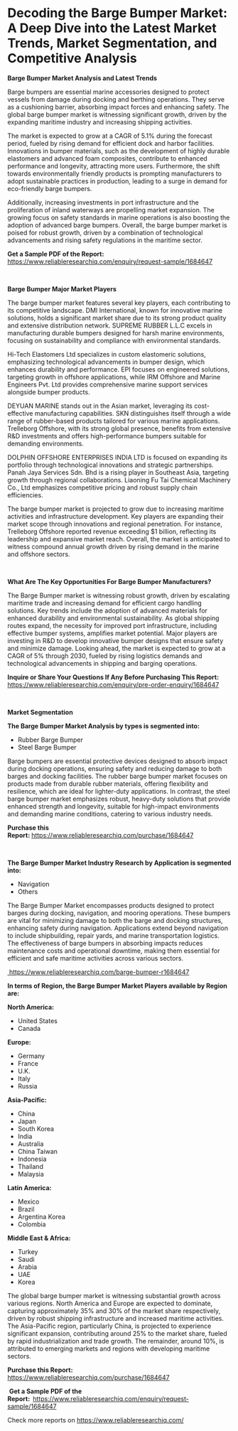 <p><h1>Decoding the Barge Bumper Market: A Deep Dive into the Latest Market Trends, Market Segmentation, and Competitive Analysis</h1></p><p><strong>Barge Bumper Market Analysis and Latest Trends</strong></p>
<p><p>Barge bumpers are essential marine accessories designed to protect vessels from damage during docking and berthing operations. They serve as a cushioning barrier, absorbing impact forces and enhancing safety. The global barge bumper market is witnessing significant growth, driven by the expanding maritime industry and increasing shipping activities.</p><p>The market is expected to grow at a CAGR of 5.1% during the forecast period, fueled by rising demand for efficient dock and harbor facilities. Innovations in bumper materials, such as the development of highly durable elastomers and advanced foam composites, contribute to enhanced performance and longevity, attracting more users. Furthermore, the shift towards environmentally friendly products is prompting manufacturers to adopt sustainable practices in production, leading to a surge in demand for eco-friendly barge bumpers.</p><p>Additionally, increasing investments in port infrastructure and the proliferation of inland waterways are propelling market expansion. The growing focus on safety standards in marine operations is also boosting the adoption of advanced barge bumpers. Overall, the barge bumper market is poised for robust growth, driven by a combination of technological advancements and rising safety regulations in the maritime sector.</p></p>
<p><strong>Get a Sample PDF of the Report:&nbsp;</strong> <a href="https://www.reliableresearchiq.com/enquiry/request-sample/1684647?utm_campaign=973&utm_medium=2&utm_source=Github&utm_content=ia&utm_term=30122024&utm_id=barge-bumper">https://www.reliableresearchiq.com/enquiry/request-sample/1684647</a></p>
<p>&nbsp;</p>
<p><strong>Barge Bumper Major Market Players</strong></p>
<p><p>The barge bumper market features several key players, each contributing to its competitive landscape. DMI International, known for innovative marine solutions, holds a significant market share due to its strong product quality and extensive distribution network. SUPREME RUBBER L.L.C excels in manufacturing durable bumpers designed for harsh marine environments, focusing on sustainability and compliance with environmental standards.</p><p>Hi-Tech Elastomers Ltd specializes in custom elastomeric solutions, emphasizing technological advancements in bumper design, which enhances durability and performance. EPI focuses on engineered solutions, targeting growth in offshore applications, while IRM Offshore and Marine Engineers Pvt. Ltd provides comprehensive marine support services alongside bumper products.</p><p>DEYUAN MARINE stands out in the Asian market, leveraging its cost-effective manufacturing capabilities. SKN distinguishes itself through a wide range of rubber-based products tailored for various marine applications. Trelleborg Offshore, with its strong global presence, benefits from extensive R&D investments and offers high-performance bumpers suitable for demanding environments.</p><p>DOLPHIN OFFSHORE ENTERPRISES INDIA LTD is focused on expanding its portfolio through technological innovations and strategic partnerships. Panah Jaya Services Sdn. Bhd is a rising player in Southeast Asia, targeting growth through regional collaborations. Liaoning Fu Tai Chemical Machinery Co., Ltd emphasizes competitive pricing and robust supply chain efficiencies.</p><p>The barge bumper market is projected to grow due to increasing maritime activities and infrastructure development. Key players are expanding their market scope through innovations and regional penetration. For instance, Trelleborg Offshore reported revenue exceeding $1 billion, reflecting its leadership and expansive market reach. Overall, the market is anticipated to witness compound annual growth driven by rising demand in the marine and offshore sectors.</p></p>
<p>&nbsp;</p>
<p><strong>What Are The Key Opportunities For Barge Bumper Manufacturers?</strong></p>
<p><p>The Barge Bumper market is witnessing robust growth, driven by escalating maritime trade and increasing demand for efficient cargo handling solutions. Key trends include the adoption of advanced materials for enhanced durability and environmental sustainability. As global shipping routes expand, the necessity for improved port infrastructure, including effective bumper systems, amplifies market potential. Major players are investing in R&D to develop innovative bumper designs that ensure safety and minimize damage. Looking ahead, the market is expected to grow at a CAGR of 5% through 2030, fueled by rising logistics demands and technological advancements in shipping and barging operations.</p></p>
<p><strong>Inquire or Share Your Questions If Any Before Purchasing This Report:</strong> <a href="https://www.reliableresearchiq.com/enquiry/pre-order-enquiry/1684647?utm_campaign=973&utm_medium=2&utm_source=Github&utm_content=ia&utm_term=30122024&utm_id=barge-bumper">https://www.reliableresearchiq.com/enquiry/pre-order-enquiry/1684647</a></p>
<p>&nbsp;</p>
<p><strong>Market Segmentation</strong></p>
<p><strong>The Barge Bumper Market Analysis by types is segmented into:</strong></p>
<p><ul><li>Rubber Barge Bumper</li><li>Steel Barge Bumper</li></ul></p>
<p><p>Barge bumpers are essential protective devices designed to absorb impact during docking operations, ensuring safety and reducing damage to both barges and docking facilities. The rubber barge bumper market focuses on products made from durable rubber materials, offering flexibility and resilience, which are ideal for lighter-duty applications. In contrast, the steel barge bumper market emphasizes robust, heavy-duty solutions that provide enhanced strength and longevity, suitable for high-impact environments and demanding marine conditions, catering to various industry needs.</p></p>
<p><strong>Purchase this Report:&nbsp;</strong><a href="https://www.reliableresearchiq.com/purchase/1684647?utm_campaign=973&utm_medium=2&utm_source=Github&utm_content=ia&utm_term=30122024&utm_id=barge-bumper">https://www.reliableresearchiq.com/purchase/1684647</a></p>
<p>&nbsp;</p>
<p><strong>The Barge Bumper Market Industry Research by Application is segmented into:</strong></p>
<p><ul><li>Navigation</li><li>Others</li></ul></p>
<p><p>The Barge Bumper Market encompasses products designed to protect barges during docking, navigation, and mooring operations. These bumpers are vital for minimizing damage to both the barge and docking structures, enhancing safety during navigation. Applications extend beyond navigation to include shipbuilding, repair yards, and marine transportation logistics. The effectiveness of barge bumpers in absorbing impacts reduces maintenance costs and operational downtime, making them essential for efficient and safe maritime activities across various sectors.</p></p>
<p><a href="https://www.reliableresearchiq.com/barge-bumper-r1684647?utm_campaign=973&utm_medium=2&utm_source=Github&utm_content=ia&utm_term=30122024&utm_id=barge-bumper">&nbsp;https://www.reliableresearchiq.com/barge-bumper-r1684647</a></p>
<p><strong>In terms of Region, the Barge Bumper Market Players available by Region are:</strong></p>
<p>
    <p> <strong> North America: </strong>
        <ul>
            <li>United States</li>
            <li>Canada</li>
        </ul>
        </p> 
    <p> <strong> Europe: </strong>
        <ul>
            <li>Germany</li>
            <li>France</li>
            <li>U.K.</li>
            <li>Italy</li>
            <li>Russia</li>
        </ul>
        </p> 
    <p> <strong> Asia-Pacific: </strong>
        <ul>
            <li>China</li>
            <li>Japan</li>
            <li>South Korea</li>
            <li>India</li>
            <li>Australia</li>
            <li>China Taiwan</li>
            <li>Indonesia</li>
            <li>Thailand</li>
            <li>Malaysia</li>
        </ul>
        </p> 
    <p> <strong> Latin America: </strong>
        <ul>
            <li>Mexico</li>
            <li>Brazil</li>
            <li>Argentina Korea</li>
            <li>Colombia</li>
        </ul>
        </p> 
    <p> <strong> Middle East & Africa: </strong>
        <ul>
            <li>Turkey</li>
            <li>Saudi</li>
            <li>Arabia</li>
            <li>UAE</li>
            <li>Korea</li>
        </ul>
    </p>
    </p>
<p><p>The global barge bumper market is witnessing substantial growth across various regions. North America and Europe are expected to dominate, capturing approximately 35% and 30% of the market share respectively, driven by robust shipping infrastructure and increased maritime activities. The Asia-Pacific region, particularly China, is projected to experience significant expansion, contributing around 25% to the market share, fueled by rapid industrialization and trade growth. The remainder, around 10%, is attributed to emerging markets and regions with developing maritime sectors.</p></p>
<p><strong>Purchase this Report: </strong><a href="https://www.reliableresearchiq.com/purchase/1684647?utm_campaign=973&utm_medium=2&utm_source=Github&utm_content=ia&utm_term=30122024&utm_id=barge-bumper">https://www.reliableresearchiq.com/purchase/1684647</a></p>
<p>&nbsp;<strong>Get a Sample PDF of the Report:&nbsp;&nbsp;</strong><a href="https://www.reliableresearchiq.com/enquiry/request-sample/1684647?utm_campaign=973&utm_medium=2&utm_source=Github&utm_content=ia&utm_term=30122024&utm_id=barge-bumper">https://www.reliableresearchiq.com/enquiry/request-sample/1684647</a></p>
<p><strong></strong></p>
<p>Check more reports on <a href="https://www.reliableresearchiq.com/?utm_campaign=973&utm_medium=2&utm_source=Github&utm_content=ia&utm_term=30122024&utm_id=barge-bumper">https://www.reliableresearchiq.com/</a></p>